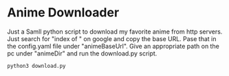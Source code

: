 # Anime Downloader

Just a Samll python script to download my favorite anime from http servers. 
Just search for "index of <any anime>" on google and copy the base URL. 
Pase that in the config.yaml file under "animeBaseUrl". Give an appropriate path on the pc under "animeDir"
and run the download.py script. 
  
```
python3 download.py
```
